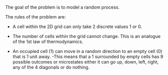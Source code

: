 The goal of the problem is to model a random process.

The rules of the problem are:
- A cell within the 2D grid can only take 2 discrete values 1 or 0.

- The number of cells within the grid cannot change. This is an analogue of the 1st law of thermodynamics. 

- An occupied cell (1) can move in a random direction to an empty cell (0) that is 1 unit away. 
    -This means that a 1 surrounded by empty cells has 9 possible outcomes or microstates either it can go up, down, left, right, any of the 4 diagonals or do nothing. 
